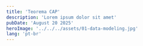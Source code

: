 ```yaml
---
title: 'Teorema CAP'
description: 'Lorem ipsum dolor sit amet'
pubDate: 'August 20 2025'
heroImage: '../../../assets/01-data-modeling.jpg'
lang: 'pt-br'
---
```

